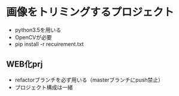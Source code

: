 # 画像をトリミングするプロジェクト

- python3.5を用いる
- OpenCVが必要
- pip install -r recuirement.txt

## WEB化prj

- refactorブランチを必ず用いる（masterブランチにpush禁止）
- プロジェクト構成は一緒
